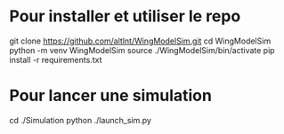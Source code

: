 # Pour installer et utiliser le repo 

git clone https://github.com/altlnt/WingModelSim.git
cd WingModelSim
python -m venv WingModelSim
source ./WingModelSim/bin/activate
pip install -r requirements.txt

# Pour lancer une simulation 

cd ./Simulation
python ./launch_sim.py

